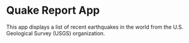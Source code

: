 Quake Report App
===================================

This app displays a list of recent earthquakes in the world
from the U.S. Geological Survey (USGS) organization.
